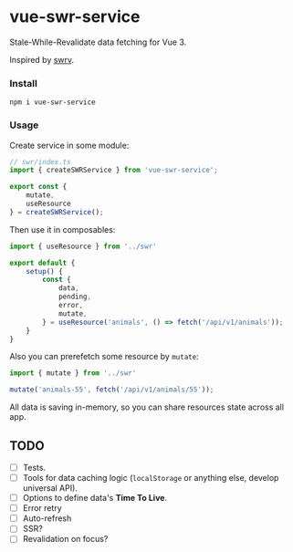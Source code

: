 # vue-swr-service

Stale-While-Revalidate data fetching for Vue 3.

Inspired by [swrv](https://github.com/Kong/swrv).

### Install

```
npm i vue-swr-service
```

### Usage

Create service in some module:

```ts
// swr/index.ts
import { createSWRService } from 'vue-swr-service';

export const {
    mutate,
    useResource
} = createSWRService();
```

Then use it in composables:

```ts
import { useResource } from '../swr'

export default {
    setup() {
        const {
            data,
            pending,
            error,
            mutate,
        } = useResource('animals', () => fetch('/api/v1/animals'));
    }
}
```

Also you can prerefetch some resource by `mutate`:

```ts
import { mutate } from '../swr'

mutate('animals-55', fetch('/api/v1/animals/55'));
```

All data is saving in-memory, so you can share resources state across all app.

## TODO

- [ ] Tests.
- [ ] Tools for data caching logic (`localStorage` or anything else, develop universal API).
- [ ] Options to define data's **Time To Live**.
- [ ] Error retry
- [ ] Auto-refresh
- [ ] SSR?
- [ ] Revalidation on focus?
